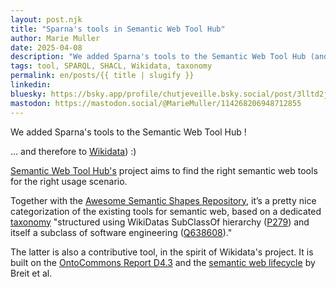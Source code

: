 ```yaml
---
layout: post.njk
title: "Sparna's tools in Semantic Web Tool Hub"
author: Marie Muller
date: 2025-04-08
description: "We added Sparna's tools to the Semantic Web Tool Hub (and therefore to Wikidata) !"
tags: tool, SPARQL, SHACL, Wikidata, taxonomy
permalink: en/posts/{{ title | slugify }}
linkedin: 
bluesky: https://bsky.app/profile/chutjeveille.bsky.social/post/3lltd2jydkk2x
mastodon: https://mastodon.social/@MarieMuller/114268206948712855
---
```


<p class="lead">We added Sparna's tools to the Semantic Web Tool Hub !</p>

... and therefore to [Wikidata](https://www.wikidata.org/wiki/Q132649560)) :)

[Semantic Web Tool Hub's](https://semantic-tool-hub.github.io/) project aims to find the right semantic web tools for the right usage scenario.

Together with the [Awesome Semantic Shapes Repository](https://www.sparna.fr/en/posts/awesome-semantic-shapes), it’s a pretty nice categorization of the existing tools for semantic web, based on a dedicated [taxonomy](https://github.com/semantic-tool-hub/SW-Tool-Hub-data) "structured using WikiDatas SubClassOf hierarchy ([P279](https://www.wikidata.org/wiki/Property:P279)) and itself a subclass of software engineering ([Q638608](https://www.wikidata.org/wiki/Q638608))."

The latter is also a contributive tool, in the spirit of Wikidata's project. It is built on the [OntoCommons Report D4.3](https://ontocommons.eu/deliverables) and the [semantic web lifecycle](https://doi.org/10.1007/978-3-031-14343-4_33) by Breit et al.